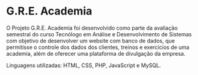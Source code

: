 # G.R.E. Academia
O Projeto G.R.E. Academia foi desenvolvido como parte da avaliação semestral do curso Tecnólogo em Análise e Desenvolvimento de Sistemas com objetivo de desenvolver um website com banco de dados, que permitisse o controle dos dados dos clientes, treinos e exercícios de uma academia, além de oferecer uma plataforma de divulgação da empresa. 

Linguagens utilizadas: HTML, CSS, PHP, JavaScript e MySQL.
